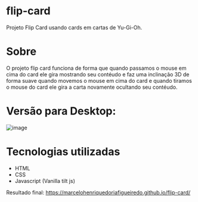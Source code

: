 # flip-card
Projeto Flip Card usando cards em cartas de Yu-Gi-Oh.

# Sobre
O projeto flip card funciona de forma que quando passamos o mouse em cima do card ele gira mostrando seu contéudo e faz uma inclinação 3D de forma suave quando movemos o mouse em cima do card e quando tiramos o mouse do card ele gira a carta novamente ocultando seu contéudo.

# Versão para Desktop:
 ![image](https://user-images.githubusercontent.com/68343463/156761297-e9acb253-beab-497c-aa8d-0397dc69fc53.png)

# Tecnologias utilizadas
* HTML
* CSS
* Javascript (Vanilla tilt js)

Resultado final: https://marcelohenriquedoriafigueiredo.github.io/flip-card/
